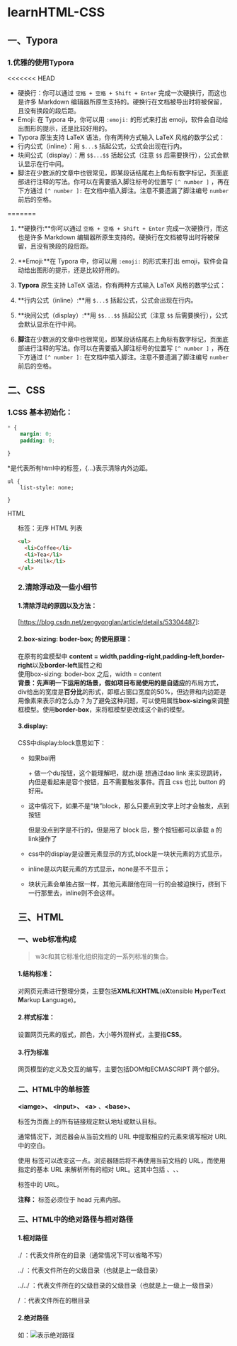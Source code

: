 # learnHTML-CSS
## 一、Typora

### 1.优雅的使用Typora

<<<<<<< HEAD
- 硬换行：你可以通过 `空格 + 空格 + Shift + Enter` 完成一次硬换行，而这也是许多 Markdown 编辑器所原生支持的。硬换行在文档被导出时将被保留，且没有换段的段后距。      
- Emoji:  在 Typora 中，你可以用 `:emoji:` 的形式来打出 emoji，软件会自动给出图形的提示，还是比较好用的。  
- Typora 原生支持 LaTeX 语法，你有两种方式输入 LaTeX 风格的数学公式：   
- 行内公式（inline）：用 `$...$` 括起公式，公式会出现在行内。    
- 块间公式（display）：用 `$$...$$` 括起公式（注意 `$$` 后需要换行），公式会默认显示在行中间。      
- 脚注在少数派的文章中也很常见，即某段话结尾右上角标有数字标记，页面底部进行注释的写法。你可以在需要插入脚注标号的位置写 `[^ number ]` ，再在下方通过 `[^ number ]:` 在文档中插入脚注。注意不要遗漏了脚注编号 `number` 前后的空格。  

=======

1. **硬换行:**你可以通过 `空格 + 空格 + Shift + Enter` 完成一次硬换行，而这也是许多 Markdown 编辑器所原生支持的。硬换行在文档被导出时将被保留，且没有换段的段后距。      

2. **Emoji:**在 Typora 中，你可以用 `:emoji:` 的形式来打出 emoji，软件会自动给出图形的提示，还是比较好用的。  

3. **Typora** 原生支持 LaTeX 语法，你有两种方式输入 LaTeX 风格的数学公式：   

4. **行内公式（inline）:**用 `$...$` 括起公式，公式会出现在行内。    

5. **块间公式（display）:**用 `$$...$$` 括起公式（注意 `$$` 后需要换行），公式会默认显示在行中间。      

6. **脚注**在少数派的文章中也很常见，即某段话结尾右上角标有数字标记，页面底部进行注释的写法。你可以在需要插入脚注标号的位置写 `[^ number ]` ，再在下方通过 `[^ number ]:` 在文档中插入脚注。注意不要遗漏了脚注编号 `number` 前后的空格。  

## 二、CSS

### 1.CSS 基本初始化：

```css
* {
    margin: 0;
    padding: 0;

}
```

*是代表所有html中的标签，{...}表示清除内外边距。  

```
ul {
    list-style: none;

}
```

HTML <ul> 标签：无序 HTML 列表

```html
<ul>
  <li>Coffee</li>
  <li>Tea</li>
  <li>Milk</li>
</ul>
```

### 2.清除浮动及一些小细节

#### 1.清除浮动的原因以及方法：

[https://blog.csdn.net/zengyonglan/article/details/53304487]: 

#### 2.box-sizing: boder-box; 的使用原理：

在原有的盒模型中 **content =** **width**,**padding-right**,**padding-left**,**border-right**以及**border-left**属性之和  
使用box-sizing: boder-box 之后，width = content  
 **背景：**先声明一下运用的场景，假如项目布局使用的是**自适应**的布局方式，div给出的宽度是**百分比**的形式，即框占窗口宽度的50%，但边界和内边距是用像素来表示的怎么办？为了避免这种问题，可以使用属性**box-sizing**来调整框模型。使用**border-box**，来将框模型更改成这个新的模型。  

#### 3.display:  

CSS中display:block意思如下：  

- 如果bai用<div>+<a> 做一个du按钮，这个能理解吧，就zhi是 想通过dao link 来实现跳转，内但是看起来是容个按钮，且不需要触发事件。而且 css 也比 button 的好用。
- 这中情况下，如果不是“块”block，那么只要点到文字上时才会触发，点到 按钮<div>但是没点到字是不行的，但是用了 block 后，整个按钮都可以承载 a 的link操作了

- css中的display是设置元素显示的方式,block是一块状元素的方式显示，

- inline是以内联元素的方式显示，none是不不显示；

- 块状元素会单独占据一样，其他元素跟他在同一行的会被迫换行，挤到下一行那里去，inline则不会这样。

## 三、HTML

### 一、web标准构成

> w3c和其它标准化组织指定的一系列标准的集合。

#### 1.结构标准：

对网页元素进行整理分类，主要包括**XML**和**XHTML**(e**X**tensible **H**yper**T**ext **M**arkup **L**anguage)。

#### **2.样式标准：**

设置网页元素的版式，颜色，大小等外观样式，主要指**CSS**。

#### 3.行为标准

网页模型的定义及交互的编写，主要包括DOM和ECMASCRIPT 两个部分。

### 二、HTML中的单标签

**<iamge\>、** **\<input\>、** **\<a\>** 、**\<base\>、**

<base> 标签为页面上的所有链接规定默认地址或默认目标。

通常情况下，浏览器会从当前文档的 URL 中提取相应的元素来填写相对 URL 中的空白。

使用 <base> 标签可以改变这一点。浏览器随后将不再使用当前文档的 URL，而使用指定的基本 URL 来解析所有的相对 URL。这其中包括 <a>、<img>、<link>、<form> 标签中的 URL。

**注释：**<base> 标签必须位于 head 元素内部。

### 三、HTML中的绝对路径与相对路径

#### 1.相对路径

./ ：代表文件所在的目录（通常情况下可以省略不写）

../ ：代表文件所在的父级目录（也就是上一级目录）

../../ ：代表文件所在的父级目录的父级目录（也就是上一级上一级目录）

/ ：代表文件所在的根目录

#### 2.绝对路径

如：<img src='https://www.taobao.com/img/1.jpg'/>表示绝对路径

